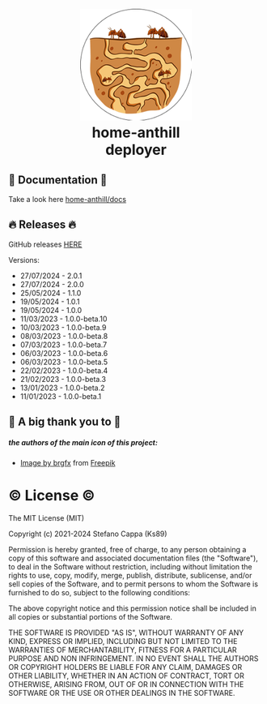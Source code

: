 <h1 align="center">
  <br>
  <img src="https://github.com/home-anthill/docs/blob/master/icons/logo512.png?raw=true" alt="ks89/home-anthill" width="220">
  <br>
home-anthill
  <br>
deployer
</h1>


## :open_book: Documentation :open_book:

Take a look here [home-anthill/docs](https://github.com/home-anthill/docs)


## :fire: Releases :fire:

GitHub releases [HERE](https://github.com/home-anthill/deployer/releases)

Versions:

- 27/07/2024 - 2.0.1
- 27/07/2024 - 2.0.0
- 25/05/2024 - 1.1.0
- 19/05/2024 - 1.0.1
- 19/05/2024 - 1.0.0
- 11/03/2023 - 1.0.0-beta.10
- 10/03/2023 - 1.0.0-beta.9
- 08/03/2023 - 1.0.0-beta.8
- 07/03/2023 - 1.0.0-beta.7
- 06/03/2023 - 1.0.0-beta.6
- 06/03/2023 - 1.0.0-beta.5
- 22/02/2023 - 1.0.0-beta.4
- 21/02/2023 - 1.0.0-beta.3
- 13/01/2023 - 1.0.0-beta.2
- 11/01/2023 - 1.0.0-beta.1


## :sparkling_heart: A big thank you to :sparkling_heart:

##### the authors of the main icon of this project:

- <a href="https://www.freepik.com/free-vector/underground-ant-nest-with-red-ants_18582279.htm">Image by brgfx</a> from <a href="https://www.freepik.com/" title="Freepik">Freepik</a>


# :copyright: License :copyright:

The MIT License (MIT)

Copyright (c) 2021-2024 Stefano Cappa (Ks89)

Permission is hereby granted, free of charge, to any person obtaining a copy
of this software and associated documentation files (the "Software"), to deal
in the Software without restriction, including without limitation the rights
to use, copy, modify, merge, publish, distribute, sublicense, and/or sell
copies of the Software, and to permit persons to whom the Software is
furnished to do so, subject to the following conditions:

The above copyright notice and this permission notice shall be included in all
copies or substantial portions of the Software.

THE SOFTWARE IS PROVIDED "AS IS", WITHOUT WARRANTY OF ANY KIND, EXPRESS OR
IMPLIED, INCLUDING BUT NOT LIMITED TO THE WARRANTIES OF MERCHANTABILITY,
FITNESS FOR A PARTICULAR PURPOSE AND NON INFRINGEMENT. IN NO EVENT SHALL THE
AUTHORS OR COPYRIGHT HOLDERS BE LIABLE FOR ANY CLAIM, DAMAGES OR OTHER
LIABILITY, WHETHER IN AN ACTION OF CONTRACT, TORT OR OTHERWISE, ARISING FROM,
OUT OF OR IN CONNECTION WITH THE SOFTWARE OR THE USE OR OTHER DEALINGS IN THE
SOFTWARE.

<br/>
